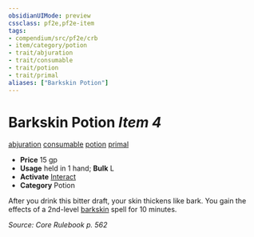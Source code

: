 ```yaml
---
obsidianUIMode: preview
cssclass: pf2e,pf2e-item
tags:
- compendium/src/pf2e/crb
- item/category/potion
- trait/abjuration
- trait/consumable
- trait/potion
- trait/primal
aliases: ["Barkskin Potion"]
---
```

# Barkskin Potion *Item 4*  
[abjuration](../../../rules/traits/abjuration.md)  [consumable](../../../rules/traits/consumable.md)  [potion](../../../rules/traits/potion.md)  [primal](../../../rules/traits/primal.md)  

- **Price** 15 gp
- **Usage** held in 1 hand; **Bulk** L
- **Activate** [Interact](../../../rules/actions/interact.md)
- **Category** Potion

After you drink this bitter draft, your skin thickens like bark. You gain the effects of a 2nd-level [barkskin](../../spells/barkskin.md) spell for 10 minutes.

*Source: Core Rulebook p. 562*